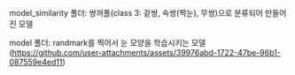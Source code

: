 model_similarity 폴더: 쌍꺼풀(class 3: 겉쌍, 속쌍(짝눈), 무쌍)으로 분류되어 만들어진 모델

model 폴더: randmark를 찍어서 눈 모양을 학습시키는 모델 (https://github.com/user-attachments/assets/39976abd-1722-47be-96b1-087559e4ed11)
